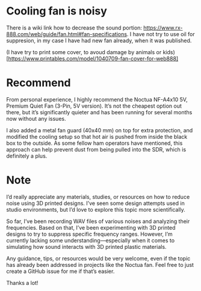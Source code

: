 # Cooling fan is noisy

There is a wiki link how to decrease the sound portion: https://www.rx-888.com/web/guide/fan.html#fan-specifications.
I have not try to use oil for suppresion, in my case I have had new fan already, when it was published.


(I have try to print some cover, to avoud damage by animals or kids)[https://www.printables.com/model/1040709-fan-cover-for-web888]

# Recommend
From personal experience, I highly recommend the Noctua NF-A4x10 5V, Premium Quiet Fan (3-Pin, 5V version). It’s not the cheapest option out there, but it’s significantly quieter and has been running for several months now without any issues.

I also added a metal fan guard (40x40 mm) on top for extra protection, and modified the cooling setup so that hot air is pushed from inside the black box to the outside. As some fellow ham operators have mentioned, this approach can help prevent dust from being pulled into the SDR, which is definitely a plus.


# Note
I’d really appreciate any materials, studies, or resources on how to reduce noise using 3D printed designs. I’ve seen some design attempts used in studio environments, but I’d love to explore this topic more scientifically.

So far, I’ve been recording WAV files of various noises and analyzing their frequencies. Based on that, I’ve been experimenting with 3D printed designs to try to suppress specific frequency ranges. However, I’m currently lacking some understanding—especially when it comes to simulating how sound interacts with 3D printed plastic materials.

Any guidance, tips, or resources would be very welcome, even if the topic has already been addressed in projects like the Noctua fan. Feel free to just create a GitHub issue for me if that’s easier.

Thanks a lot!


